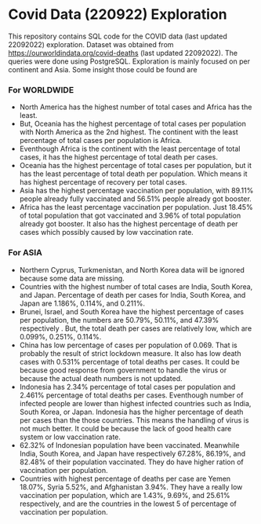 # Covid Data (220922) Exploration
This repository contains SQL code for the COVID data (last updated 22092022) exploration. Dataset was obtained from https://ourworldindata.org/covid-deaths (last updated 22092022). The queries were done using PostgreSQL.
Exploration is mainly focused on per continent and Asia. Some insight those could be found are

### For WORLDWIDE
- North America has the highest number of total cases and Africa has the least. 
- But, Oceania has the highest percentage of total cases per population with North America as the 2nd highest. The continent with the least percentage of total cases per population is Africa.
- Eventhough Africa is the continent with the least percentage of total cases, it has the highest percentage of total death per cases.
- Oceania has the highest percentage of total cases per population, but it has the least percentage of total death per population. Which means it has highest percentage of recovery per total cases.
- Asia has the highest percentage vaccination per population, with 89.11% people already fully vaccinated and 56.51% people already got booster.
- Africa has the least percentage vaccination per population. Just 18.45% of total population that got vaccinated and 3.96% of total population already got booster. It also has the highest percentage of death per cases which possibly caused by low vaccination rate.

### For ASIA
- Northern Cyprus, Turkmenistan, and North Korea data will be ignored because some data are missing.
- Countries with the highest number of total cases are India, South Korea, and Japan. Percentage of death per cases for India, South Korea, and Japan are 1.186%, 0.114%, and 0.211%.
- Brunei, Israel, and South Korea have the highest percentage of cases per population, the numbers are 50.79%, 50.11%, and 47.39% respectively . But, the total death per cases are relatively low, which are 0.099%, 0.251%, 0.114%.
- China has low percentage of cases per population of 0.069. That is probably the result of strict lockdown measure. It also has low death cases with 0.531% percentage of total deaths per cases. It could be because good response from government to handle the virus or because the actual death numbers is not updated.
- Indonesia has 2.34% percentage of total cases per population and 2.461% percentage of total deaths per cases. Eventhough number of infected people are lower than highest infected countries such as India, South Korea, or Japan. Indonesia has the higher percentage of death per cases than the those countries. This means the handling of virus is not much better. It could be because the lack of good health care system or low vaccination rate.
- 62.32% of Indonesian population have been vaccinated. Meanwhile India, South Korea, and Japan have respectively 67.28%, 86.19%, and 82.48% of their population vaccinated. They do have higher ration of vaccination per population. 
- Countries with highest percentage of deaths per case are Yemen 18.07%, Syria 5.52%, and Afghanistan 3.94%. They have a really low vaccination per population, which are 1.43%, 9.69%, and 25.61% respectively, and are the countries in the lowest 5 of percentage of vaccination per population.
